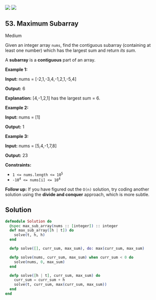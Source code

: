 [![](https://img.shields.io/github/stars/javadev/LeetCode-in-All?label=Stars&style=flat-square)](https://github.com/javadev/LeetCode-in-All)
[![](https://img.shields.io/github/forks/javadev/LeetCode-in-All?label=Fork%20me%20on%20GitHub%20&style=flat-square)](https://github.com/javadev/LeetCode-in-All/fork)

## 53\. Maximum Subarray

Medium

Given an integer array `nums`, find the contiguous subarray (containing at least one number) which has the largest sum and return _its sum_.

A **subarray** is a **contiguous** part of an array.

**Example 1:**

**Input:** nums = [-2,1,-3,4,-1,2,1,-5,4]

**Output:** 6

**Explanation:** [4,-1,2,1] has the largest sum = 6.

**Example 2:**

**Input:** nums = [1]

**Output:** 1

**Example 3:**

**Input:** nums = [5,4,-1,7,8]

**Output:** 23

**Constraints:**

*   <code>1 <= nums.length <= 10<sup>5</sup></code>
*   <code>-10<sup>4</sup> <= nums[i] <= 10<sup>4</sup></code>

**Follow up:** If you have figured out the `O(n)` solution, try coding another solution using the **divide and conquer** approach, which is more subtle.

## Solution

```elixir
defmodule Solution do
  @spec max_sub_array(nums :: [integer]) :: integer
  def max_sub_array([h | t]) do
    solve(t, h, h)
  end

  defp solve([], curr_sum, max_sum), do: max(curr_sum, max_sum)

  defp solve(nums, curr_sum, max_sum) when curr_sum < 0 do
    solve(nums, 0, max_sum)
  end

  defp solve([h | t], curr_sum, max_sum) do
    curr_sum = curr_sum + h
    solve(t, curr_sum, max(curr_sum, max_sum))
  end
end
```